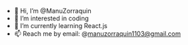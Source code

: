 - 👋 Hi, I’m @ManuZorraquin
- 👀 I’m interested in coding
- 🌱 I’m currently learning React.js
- 📫 Reach me by email: @manuzorraquin1103@gmail.com

<!---
ManuZorraquin/ManuZorraquin is a ✨ special ✨ repository because its `README.md` (this file) appears on your GitHub profile.
You can click the Preview link to take a look at your changes.
--->

